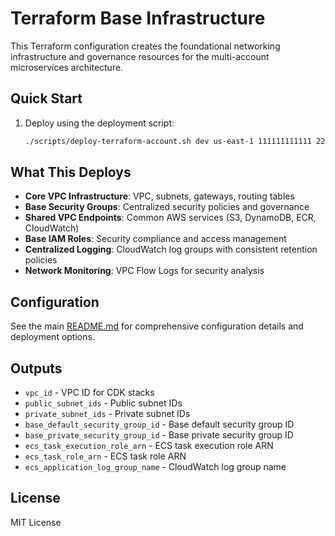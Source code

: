 # Terraform Base Infrastructure

This Terraform configuration creates the foundational networking infrastructure and governance resources for the multi-account microservices architecture.

## Quick Start

1. Deploy using the deployment script:
   ```bash
   ./scripts/deploy-terraform-account.sh dev us-east-1 111111111111 222222222222,333333333333,444444444444
   ```

## What This Deploys

- **Core VPC Infrastructure**: VPC, subnets, gateways, routing tables
- **Base Security Groups**: Centralized security policies and governance
- **Shared VPC Endpoints**: Common AWS services (S3, DynamoDB, ECR, CloudWatch)
- **Base IAM Roles**: Security compliance and access management
- **Centralized Logging**: CloudWatch log groups with consistent retention policies
- **Network Monitoring**: VPC Flow Logs for security analysis

## Configuration

See the main [README.md](../README.md) for comprehensive configuration details and deployment options.

## Outputs

- `vpc_id` - VPC ID for CDK stacks
- `public_subnet_ids` - Public subnet IDs
- `private_subnet_ids` - Private subnet IDs
- `base_default_security_group_id` - Base default security group ID
- `base_private_security_group_id` - Base private security group ID
- `ecs_task_execution_role_arn` - ECS task execution role ARN
- `ecs_task_role_arn` - ECS task role ARN
- `ecs_application_log_group_name` - CloudWatch log group name

## License

MIT License
